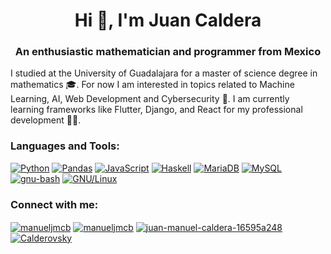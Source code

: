 <h1 align="center">Hi 👋, I'm Juan Caldera</h1>
<h3 align="center">An enthusiastic mathematician and programmer from Mexico</h3>

I studied at the University of Guadalajara for a master of science degree in mathematics :mortar_board:. For now I am interested in topics related to Machine Learning, AI, Web Development and Cybersecurity :telescope:. I am currently learning frameworks like Flutter, Django, and React for my professional development 👨‍💻. 

<h3 align="left">Languages and Tools:</h3>
<p align="left">
<a href="https://www.python.org/" rel="noreferrer" target="_blank"><img src="https://img.shields.io/badge/Python-yellow?style=for-the-badge&logo=python&logoColor=white&labelColor=101010" alt="Python"></a>
<a href="https://pandas.pydata.org/" rel="noreferrer" target="_blank"><img src="https://img.shields.io/badge/Pandas-orange?style=for-the-badge&logo=pandas&logoColor=white&labelColor=101010" alt="Pandas"></a>
<a href="https://developer.mozilla.org/es/docs/Web/JavaScript" rel="noreferrer" target="_blank"><img src="https://img.shields.io/badge/JavaScript-F7DF1E?style=for-the-badge&logo=javascript&logoColor=white&labelColor=101010" alt="JavaScript"></a>
<a href="https://www.haskell.org/" rel="noreferrer" target="_blank"><img src="https://img.shields.io/badge/Haskell-blue?style=for-the-badge&logo=Haskell&logoColor=white&labelColor=101010" alt="Haskell"></a>
<a href="https://mariadb.org/" rel="noreferrer" target="_blank"><img src="https://img.shields.io/badge/MariaDB-red?style=for-the-badge&logo=mariadb&logoColor=white&labelColor=101010" alt="MariaDB"></a>
<a href="https://www.mysql.com/" rel="noreferrer" target="_blank"><img src="https://img.shields.io/badge/MySQL-4479A1?style=for-the-badge&logo=mysql&logoColor=white&labelColor=101010" alt="MySQL"></a>
<a href="https://www.gnu.org/software/bash/manual/bash.html" rel="noreferrer" target="_blank"><img src="https://img.shields.io/badge/shell_script-green?style=for-the-badge&logo=gnu-bash&logoColor=white&labelColor=101010" alt="gnu-bash"></a>
<a href="https://en.wikipedia.org/wiki/Linux" rel="noreferrer" target="_blank"><img src="https://img.shields.io/badge/Linux-silver?style=for-the-badge&logo=linux&logoColor=white&labelColor=101010" alt="GNU/Linux"></a>
</p>


<h3>Connect with me:</h3>
<p align="left">
<a href="https://fb.com/manueljmcb" target="_blank"><img align="center" src="https://img.shields.io/badge/Facebook-%231877F2.svg?style=for-the-badge&logo=Facebook&logoColor=white" alt="manueljmcb" ></a>
<a href="https://instagram.com/manueljmcb" target="_blank"><img align="center" src="https://img.shields.io/badge/Instagram-%23E4405F.svg?style=for-the-badge&logo=Instagram&logoColor=white" alt="manueljmcb" ></a>
<a href="https://linkedin.com/in/juan-manuel-caldera-16595a248" target="_blank"><img align="center" src="https://img.shields.io/badge/linkedin-%230077B5.svg?style=for-the-badge&logo=linkedin&logoColor=white" alt="juan-manuel-caldera-16595a248" ></a>
<a href="https://www.codewars.com/users/Calderovsky" target="_blank"><img align="center" src="https://img.shields.io/badge/Codewars-B1361E?style=for-the-badge&logo=codewars&logoColor=grey" alt="Calderovsky" ></a>
</p>